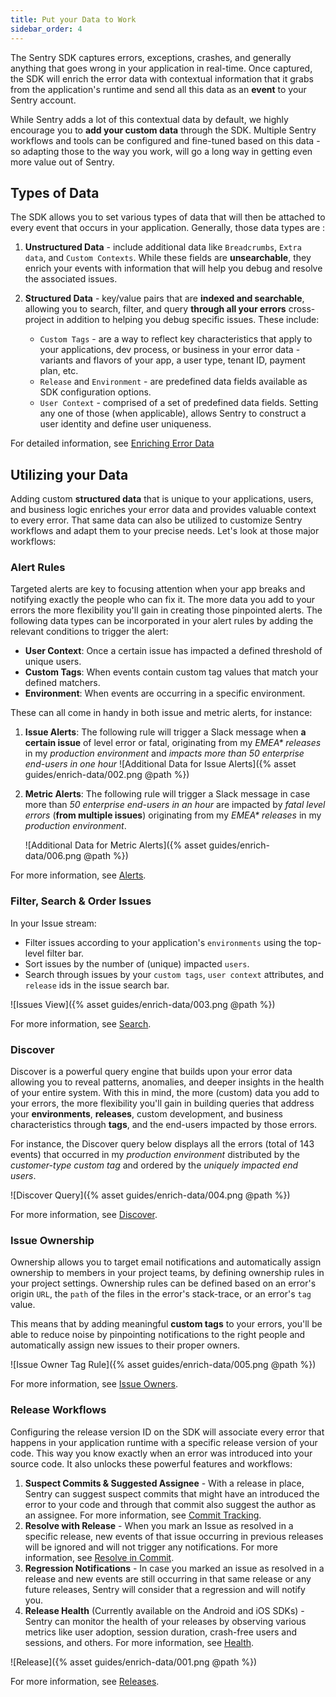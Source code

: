 ```yaml
---
title: Put your Data to Work
sidebar_order: 4
---
```


The Sentry SDK captures errors, exceptions, crashes, and generally anything that goes wrong in your application in real-time.
Once captured, the SDK will enrich the error data with contextual information that it grabs from the application's runtime and send all this data as an **event** to your Sentry account.

While Sentry adds a lot of this contextual data by default, we highly encourage you to **add your custom data** through the SDK. Multiple Sentry workflows and tools can be configured and fine-tuned based on this data - so adapting those to the way you work, will go a long way in getting even more value out of Sentry.

## Types of Data

The SDK allows you to set various types of data that will then be attached to every event that occurs in your application. Generally, those data types are :

1. **Unstructured Data** - include additional data like `Breadcrumbs`, `Extra data`, and `Custom Contexts`. While these fields are **unsearchable**, they enrich your events with information that will help you debug and resolve the associated issues.

2. **Structured Data** - key/value pairs that are **indexed and searchable**, allowing you to search, filter, and query **through all your errors** cross-project in addition to helping you debug specific issues. These include:

    - `Custom Tags` - are a way to reflect key characteristics that apply to your applications, dev process, or business in your error data - variants and flavors of your app, a user type, tenant ID, payment plan, etc.
    - `Release` and `Environment` - are predefined data fields available as SDK configuration options.
    - `User Context` - comprised of a set of predefined data fields. Setting any one of those (when applicable), allows Sentry to construct a user identity and define user uniqueness.

For detailed information, see [Enriching Error Data](/enriching-error-data/additional-data/)

## Utilizing your Data

Adding custom **structured data** that is unique to your applications, users, and business logic enriches your error data and provides valuable context to every error. That same data can also be utilized to customize Sentry workflows and adapt them to your precise needs. Let's look at those major workflows:

### Alert Rules

Targeted alerts are key to focusing attention when your app breaks and notifying exactly the people who can fix it. The more data you add to your errors the more flexibility you'll gain in creating those pinpointed alerts. The following data types can be incorporated in your alert rules by adding the relevant conditions to trigger the alert:

- **User Context**: Once a certain issue has impacted a defined threshold of unique users.
- **Custom Tags**: When events contain custom tag values that match your defined matchers.
- **Environment**: When events are occurring in a specific environment.

These can all come in handy in both issue and metric alerts, for instance:

1. **Issue Alerts**: The following rule will trigger a Slack message when **a certain issue** of level error or fatal, originating from my _EMEA* releases_ in my _production environment_ and _impacts more than 50 enterprise end-users in one hour_
    ![Additional Data for Issue Alerts]({% asset guides/enrich-data/002.png @path %})

2. **Metric Alerts**: The following rule will trigger a Slack message in case more than _50 enterprise end-users in an hour_ are impacted by _fatal level errors_ (**from multiple issues**) originating from my _EMEA* releases_ in my _production environment_.

    ![Additional Data for Metric Alerts]({% asset guides/enrich-data/006.png @path %})

For more information, see [Alerts](/workflow/alerts-notifications/#alerts).

### Filter, Search & Order Issues

In your Issue stream:

- Filter issues according to your application's `environments` using the top-level filter bar.
- Sort issues by the number of (unique) impacted `users`.
- Search through issues by your `custom tags`, `user context` attributes, and `release` ids in the issue search bar.

![Issues View]({% asset guides/enrich-data/003.png @path %})

For more information, see [Search](/workflow/search/).

### Discover

Discover is a powerful query engine that builds upon your error data allowing you to reveal patterns, anomalies, and deeper insights in the health of your entire system. With this in mind, the more (custom) data you add to your errors, the more flexibility you'll gain in building queries that address your **environments**, **releases**, custom development, and business characteristics through **tags**, and the end-users impacted by those errors.

For instance, the Discover query below displays all the errors (total of 143 events) that occurred in my _production environment_ distributed by the _customer-type custom tag_ and ordered by the _uniquely impacted end users_.

![Discover Query]({% asset guides/enrich-data/004.png @path %})

For more information, see [Discover](/performance-monitoring/discover-queries/).

### Issue Ownership

Ownership allows you to target email notifications and automatically assign ownership to members in your project teams, by defining ownership rules in your project settings. Ownership rules can be defined based on an error's origin `URL`, the `path` of the files in the error's stack-trace, or an error's `tag` value.

This means that by adding meaningful **custom tags** to your errors, you'll be able to reduce noise by pinpointing notifications to the right people and automatically assign new issues to their proper owners.

![Issue Owner Tag Rule]({% asset guides/enrich-data/005.png @path %})

For more information, see [Issue Owners](/workflow/issue-owners/).

### Release Workflows

Configuring the release version ID on the SDK will associate every error that happens in your application runtime with a specific release version of your code. This way you know exactly when an error was introduced into your source code. It also unlocks these powerful features and workflows:  

1. **Suspect Commits & Suggested Assignee** - With a release in place, Sentry can suggest suspect commits that might have an introduced the error to your code and through that commit also suggest the author as an assignee. For more information, see [Commit Tracking](/workflow/integrations/global-integrations/#commit-tracking-3).
2. **Resolve with Release** - When you mark an Issue as resolved in a specific release, new events of that issue occurring in previous releases will be ignored and will not trigger any notifications. For more information, see [Resolve in Commit](/workflow/integrations/global-integrations/#resolve-in-commit).
3. **Regression Notifications** - In case you marked an issue as resolved in a release and new events are still occurring in that same release or any future releases, Sentry will consider that a regression and will notify you.
4. **Release Health** (Currently available on the Android and iOS SDKs) - Sentry can monitor the health of your releases by observing various metrics like user adoption, session duration, crash-free users and sessions, and others. For more information, see [Health](/workflow/releases/health/).

![Release]({% asset guides/enrich-data/001.png @path %})

For more information, see [Releases](/workflow/releases/).
